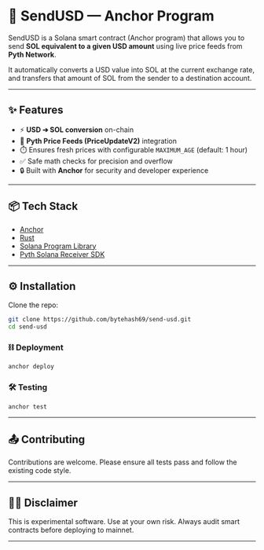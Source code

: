 # 💸 SendUSD — Anchor Program

SendUSD is a Solana smart contract (Anchor program) that allows you to send **SOL equivalent to a given USD amount** using live price feeds from **Pyth Network**.

It automatically converts a USD value into SOL at the current exchange rate, and transfers that amount of SOL from the sender to a destination account.

---

## ✨ Features

- ⚡ **USD ➔ SOL conversion** on-chain  
- 📡 **Pyth Price Feeds (PriceUpdateV2)** integration  
- ⏱️ Ensures fresh prices with configurable `MAXIMUM_AGE` (default: 1 hour)  
- ✅ Safe math checks for precision and overflow  
- 🔒 Built with **Anchor** for security and developer experience  

---

## 📦 Tech Stack

- [Anchor](https://github.com/coral-xyz/anchor)  
- [Rust](https://www.rust-lang.org/)  
- [Solana Program Library](https://github.com/solana-labs/solana-program-library)  
- [Pyth Solana Receiver SDK](https://github.com/pyth-network/pyth-crosschain)  

---

## ⚙️ Installation

Clone the repo:

```bash
git clone https://github.com/bytehash69/send-usd.git
cd send-usd
```

### ⛓ Deployment

```bash
anchor deploy
```

### 🛠 Testing

```bash
anchor test
```

---

## 📤 Contributing

Contributions are welcome. Please ensure all tests pass and follow the existing code style.

---

## ⛓️‍💥 Disclaimer

This is experimental software. Use at your own risk. Always audit smart contracts before deploying to mainnet.

---
